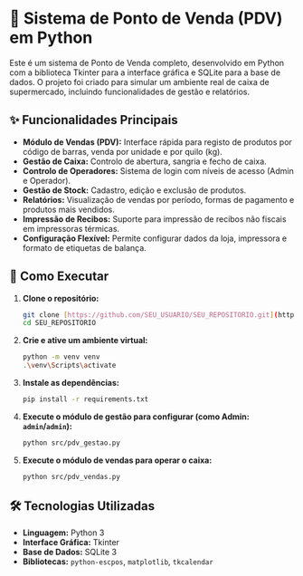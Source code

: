 # 🐍 Sistema de Ponto de Venda (PDV) em Python

Este é um sistema de Ponto de Venda completo, desenvolvido em Python com a biblioteca Tkinter para a interface gráfica e SQLite para a base de dados. O projeto foi criado para simular um ambiente real de caixa de supermercado, incluindo funcionalidades de gestão e relatórios.

## ✨ Funcionalidades Principais

- **Módulo de Vendas (PDV):** Interface rápida para registo de produtos por código de barras, venda por unidade e por quilo (kg).
- **Gestão de Caixa:** Controlo de abertura, sangria e fecho de caixa.
- **Controlo de Operadores:** Sistema de login com níveis de acesso (Admin e Operador).
- **Gestão de Stock:** Cadastro, edição e exclusão de produtos.
- **Relatórios:** Visualização de vendas por período, formas de pagamento e produtos mais vendidos.
- **Impressão de Recibos:** Suporte para impressão de recibos não fiscais em impressoras térmicas.
- **Configuração Flexível:** Permite configurar dados da loja, impressora e formato de etiquetas de balança.

## 🚀 Como Executar

1.  **Clone o repositório:**
    ```bash
    git clone [https://github.com/SEU_USUARIO/SEU_REPOSITORIO.git](https://github.com/SEU_USUARIO/SEU_REPOSITORIO.git)
    cd SEU_REPOSITORIO
    ```
2.  **Crie e ative um ambiente virtual:**
    ```bash
    python -m venv venv
    .\venv\Scripts\activate
    ```
3.  **Instale as dependências:**
    ```bash
    pip install -r requirements.txt
    ```
4.  **Execute o módulo de gestão para configurar (como Admin: `admin`/`admin`):**
    ```bash
    python src/pdv_gestao.py
    ```
5.  **Execute o módulo de vendas para operar o caixa:**
    ```bash
    python src/pdv_vendas.py
    ```

## 🛠️ Tecnologias Utilizadas
- **Linguagem:** Python 3
- **Interface Gráfica:** Tkinter
- **Base de Dados:** SQLite 3
- **Bibliotecas:** `python-escpos`, `matplotlib`, `tkcalendar`
